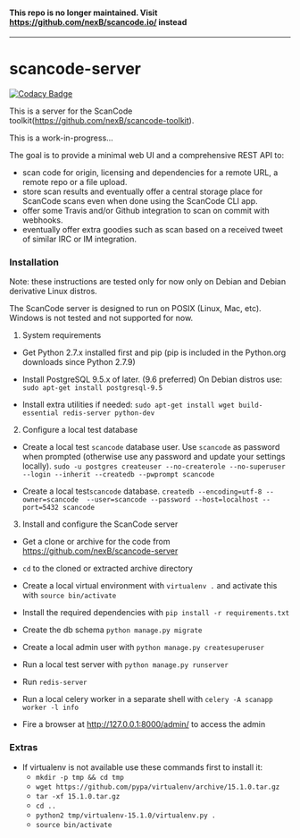 #### This repo is no longer maintained. Visit https://github.com/nexB/scancode.io/ instead

----------------------------------

# scancode-server

[![Codacy Badge](https://api.codacy.com/project/badge/Grade/59da2f264a5947209f05303cfbe8a223)](https://www.codacy.com/app/RajuKoushik/scancode-server?utm_source=github.com&utm_medium=referral&utm_content=nexB/scancode-server&utm_campaign=badger)


This is a server for the ScanCode toolkit(https://github.com/nexB/scancode-toolkit).

This is a work-in-progress...

The goal is to provide a minimal web UI and a comprehensive REST API to:

 - scan code for origin, licensing and dependencies for a remote URL, a
   remote repo or a file upload.
 - store scan results and eventually offer a central storage place for
   ScanCode scans even when done using the ScanCode CLI app.
 - offer some Travis and/or Github integration to scan on commit with
   webhooks.
 - eventually offer extra goodies such as scan based on a received tweet
   of similar IRC or IM integration.


### Installation

Note: these instructions are tested only for now only on Debian and
Debian derivative Linux distros.

The ScanCode server is designed to run on POSIX (Linux, Mac, etc).
Windows is not tested and not supported for now.


1. System requirements

- Get Python 2.7.x installed first and pip (pip is included in the
  Python.org downloads since Python 2.7.9)

- Install PostgreSQL 9.5.x of later. (9.6 preferred) 
  On Debian distros use: `sudo apt-get install postgresql-9.5`

- Install extra utilities if needed: `sudo apt-get install wget build-essential redis-server python-dev`


2. Configure a local test database

- Create a local test `scancode` database user. Use `scancode` as password when prompted
  (otherwise use any password and update your settings locally).
  `sudo -u postgres createuser --no-createrole --no-superuser --login --inherit --createdb --pwprompt scancode`

- Create a local test`scancode` database.
  `createdb --encoding=utf-8 --owner=scancode  --user=scancode --password --host=localhost --port=5432 scancode`

3. Install and configure the ScanCode server

- Get a clone or archive for the code from https://github.com/nexB/scancode-server

- `cd` to the cloned or extracted archive directory

- Create a local virtual environment with `virtualenv .` and activate this with `source bin/activate`
- Install the required dependencies with `pip install -r requirements.txt`
- Create the db schema `python manage.py migrate`
- Create a local admin user with `python manage.py createsuperuser`
- Run a local test server with `python manage.py runserver`
- Run `redis-server`
- Run a local celery worker in a separate shell with `celery -A scanapp worker -l info`
- Fire a browser at http://127.0.0.1:8000/admin/ to access the admin


### Extras

-  If virtualenv is not available use these commands first to install it:
     - `mkdir -p tmp && cd tmp`
     - `wget https://github.com/pypa/virtualenv/archive/15.1.0.tar.gz`
     - `tar -xf 15.1.0.tar.gz`
     - `cd ..`
     - `python2 tmp/virtualenv-15.1.0/virtualenv.py .`
     - `source bin/activate`


